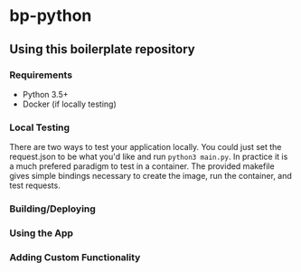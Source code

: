 # bp-python

 

## Using this boilerplate repository

### Requirements
- Python 3.5+
- Docker (if locally testing)

### Local Testing

There are two ways to test your application locally. You could just
set the request.json to be what you'd like and run `python3 main.py`.
In practice it is a much prefered paradigm to test in a container. The
provided makefile gives simple bindings necessary to create the image,
run the container, and test requests.

### Building/Deploying

### Using the App

### Adding Custom Functionality